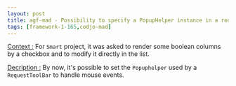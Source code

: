 ```yaml
---
layout: post
title: agf-mad - Possibility to specify a PopupHelper instance in a requestToolbar
tags: [framework-1-165,codjo-mad]
---
```

<u>Context :</u>
For ```Smart``` project, it was asked to render some boolean columns by a checkbox and to modify it directly in the list.

<u>Decription :</u>
By now, it's possible to set the ```Popuphelper``` used by a ```RequestToolBar``` to handle mouse events.